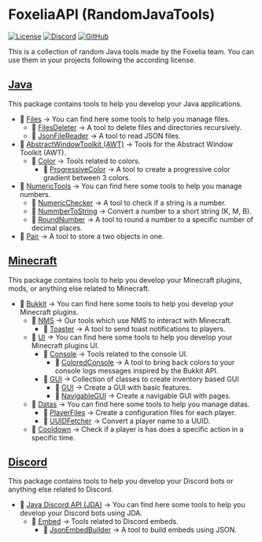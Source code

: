 # FoxeliaAPI (RandomJavaTools)

[![License](https://img.shields.io/badge/License-CC%20BY--SA%204.0-lightgrey.svg)](https://creativecommons.org/licenses/by-sa/4.0/)
[![Discord](https://img.shields.io/discord/341897164642975756?color=blue&label=Discord)](https://discord.foxelia.fr/)
[![GitHub](https://img.shields.io/github/stars/FoxeliaFR/RandomJavaTools?style=social)](https://github.com/FoxeliaFR/RandomJavaTools)

This is a collection of random Java tools made by the Foxelia team. You can use them in your projects following the according license.

## [Java](foxapi-core/src/fr/foxelia/tools/java)

This package contains tools to help you develop your Java applications.

* 📂 [Files](foxapi-core/src/fr/foxelia/tools/java/files) → You can find here some tools to help you manage files.
    * 🍵 [FilesDeleter](foxapi-core/src/fr/foxelia/tools/java/files/deleter) → A tool to delete files and directories recursively.
    * 🍵 [JsonFileReader](foxapi-core/src/fr/foxelia/tools/java/files/json/reader) → A tool to read JSON files.
* 📂 [AbstractWindowToolkit (AWT)](foxapi-core/src/fr/foxelia/tools/java/awt) → Tools for the Abstract Window Toolkit (AWT).
    * 📂 [Color](foxapi-core/src/fr/foxelia/tools/java/awt/color) → Tools related to colors.
        * 🍵 [ProgressiveColor](foxapi-core/src/fr/foxelia/tools/java/awt/color/gradients) → A tool to create a progressive color gradient between 3 colors.
* 📂 [NumericTools](foxapi-core/src/fr/foxelia/tools/java/number) → You can find here some tools to help you manage numbers.
    * 🍵 [NumericChecker](foxapi-core/src/fr/foxelia/tools/java/number/check/NumericChecker.java) → A tool to check if a string is a number.
    * 🍵 [NummberToString](foxapi-core/src/fr/foxelia/tools/java/number/display/NumberToString.java) → Convert a number to a short string (K, M, B).
    * 🍵 [RoundNumber](foxapi-core/src/fr/foxelia/tools/java/number/round/RoundNumber.java) → A tool to round a number to a specific number of decimal places.
* 🍵 [Pair](foxapi-core/src/fr/foxelia/tools/java/pair) → A tool to store a two objects in one.

## [Minecraft](foxapi-core/src/fr/foxelia/tools/minecraft)

This package contains tools to help you develop your Minecraft plugins, mods, or anything else related to Minecraft.

* 📂 [Bukkit](foxapi-bukkit/src/fr/foxelia/tools/minecraft/bukkit) → You can find here some tools to help you develop your Minecraft plugins.
    * 📂 [NMS](foxapi-nms/api/src/main/java/fr/foxelia/tools/minecraft/bukkit/nms) → Our tools which use NMS to interact with Minecraft.
        * 🍵 [Toaster](foxapi-nms/api/src/main/java/fr/foxelia/tools/minecraft/bukkit/nms/toast) → A tool to send toast notifications to players.
    * 📂 [UI](foxapi-bukkit/src/fr/foxelia/tools/minecraft/bukkit/ui) → You can find here some tools to help you develop your Minecraft plugins UI.
        * 📂 [Console](foxapi-bukkit/src/fr/foxelia/tools/minecraft/bukkit/ui/console) → Tools related to the console UI.
            * 🍵 [ColoredConsole](foxapi-bukkit/src/fr/foxelia/tools/minecraft/bukkit/ui/console/color) → A tool to bring back colors to your console logs messages inspired by the Bukkit API.
        * 📂 [GUI](foxapi-bukkit/src/fr/foxelia/tools/minecraft/bukkit/ui/gui) → Collection of classes to create inventory based GUI
          * 🍵 [GUI](foxapi-bukkit/src/fr/foxelia/tools/minecraft/bukkit/ui/gui/GUI.java) → Create a GUI with basic features.
          * 🍵 [NavigableGUI](foxapi-bukkit/src/fr/foxelia/tools/minecraft/bukkit/ui/gui/NavigableGUI.java) → Create a navigable GUI with pages.
    * 📂 [Datas](foxapi-bukkit/src/fr/foxelia/tools/minecraft/bukkit/datas) → You can find here some tools to help you manage datas.
        * 🍵 [PlayerFiles](foxapi-bukkit/src/fr/foxelia/tools/minecraft/bukkit/datas/player/PlayerFiles.java) → Create a configuration files for each player.
        * 🍵 [UUIDFetcher](foxapi-bukkit/src/fr/foxelia/tools/minecraft/bukkit/datas/uuid/UUIDFetcher.java) → Convert a player name to a UUID.
    * 🍵 [Cooldown](foxapi-bukkit/src/fr/foxelia/tools/minecraft/bukkit/cooldown) → Check if a player is has does a specific action in a specific time.

## [Discord](foxapi-core/src/fr/foxelia/tools/discord)

This package contains tools to help you develop your Discord bots or anything else related to Discord.

* 📂 [Java Discord API (JDA)](foxapi-core/src/fr/foxelia/tools/discord/jda) → You can find here some tools to help you develop your Discord bots using JDA.
    * 📂 [Embed](foxapi-core/src/fr/foxelia/tools/discord/jda/embed) → Tools related to Discord embeds.
        * 🍵 [JsonEmbedBuilder](foxapi-core/src/fr/foxelia/tools/discord/jda/embed/json) → A tool to build embeds using JSON.